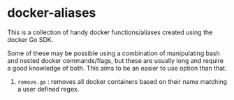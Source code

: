 # docker-aliases

This is a collection of handy docker functions/aliases created using the docker Go SDK.   

Some of these may be possible using a combination of manipulating bash and nested docker commands/flags, but these are usually long and require a good knowledge of both. This aims to be an easier to use option than that.  

1. `remove.go` : removes all docker containers based on their name matching a user defined regex.
